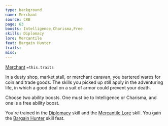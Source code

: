 ```yaml
---
type: background
name: Merchant 
source: CRB
page: 63
boosts: Intelligence,Charisma,Free
skills: Diplomacy
lore: Mercantile
feat: Bargain Hunter
traits: 
misc: 
---
```


[Merchant](###%20Merchant)
`=this.traits`


In a dusty shop, market stall, or merchant caravan, you bartered wares for coin and trade goods. The skills you picked up still apply in the adventuring life, in which a good deal on a suit of armor could prevent your death.

Choose two ability boosts. One must be to Intelligence or Charisma, and one is a free ability boost.

You're trained in the [Diplomacy](Diplomacy) skill and the [Mercantile Lore](Mercantile%20Lore) skill. You gain the [Bargain Hunter](Bargain%20Hunter) skill feat.

